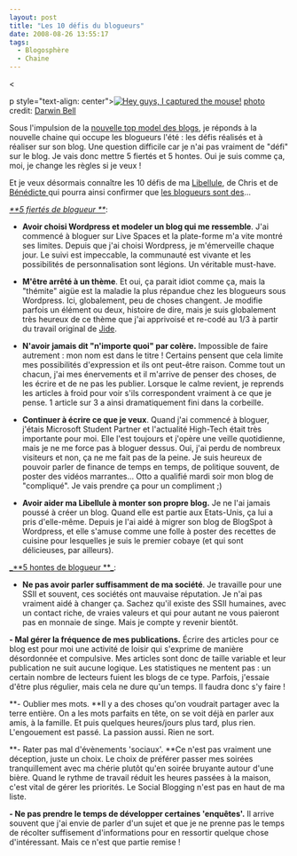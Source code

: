 ```yaml
---
layout: post
title: "Les 10 défis du blogueurs"
date: 2008-08-26 13:55:17
tags:
  - Blogosphère
  - Chaine
---
```


&lt;

p style="text-align: center">[![Hey guys, I captured the mouse!](//www.flickr.com/photos/53611153@N00/316668966/ "Hey guys, I captured the mouse!")](http://www.flickr.com/photos/53611153@N00/316668966/ "Hey guys, I captured the mouse!")
[](//creativecommons.org/licenses/by/2.0/ "Attribution License") [photo](//www.photodropper.com/photos/) credit: [Darwin Bell](http://www.flickr.com/photos/53611153@N00/316668966/ "Darwin Bell")

Sous l'impulsion de la [nouvelle top model des blogs](http://catpointzero.com/?p=474), je réponds à la nouvelle chaine qui occupe les blogueurs l'été&nbsp;: les défis réalisés et à réaliser sur son blog. Une question difficile car je n'ai pas vraiment de "défi" sur le blog. Je vais donc mettre 5 fiertés et 5 hontes. Oui je suis comme ça, moi, je change les règles si je veux&nbsp;!

Et je veux désormais connaître les 10 défis de ma [Libellule](//www.lacuisinedelibellule.fr/), de Chris et de [Bénédicte ](//police.etc.over-blog.net/)qui pourra ainsi confirmer que [les blogueurs sont des](http://police.etc.over-blog.net/article-22115593.html)…

<span style="text-decoration: underline">_**5 fiertés de blogueur **_</span>:

*   **Avoir choisi Wordpress et modeler un blog qui me ressemble**. J'ai commencé à bloguer sur Live Spaces et la plate-forme m'a vite montré ses limites. Depuis que j'ai choisi Wordpress, je m'émerveille chaque jour. Le suivi est impeccable, la communauté est vivante et les possibilités de personnalisation sont légions. Un véritable must-have.</p>
*   **M'être arrêté à un thème**. Et oui, ça parait idiot comme ça, mais la "thémite" aigüe est la maladie la plus répandue chez les blogueurs sous Wordpress. Ici, globalement, peu de choses changent. Je modifie parfois un élément ou deux, histoire de dire, mais je suis globalement très heureux de ce thème que j'ai apprivoisé et re-codé au 1/3 à partir du travail original de [Jide](http://www.jide.fr).</p>
*   **N'avoir jamais dit "n'importe quoi" par colère.** Impossible de faire autrement&nbsp;: mon nom est dans le titre&nbsp;! Certains pensent que cela limite mes possibilités d'expression et ils ont peut-être raison. Comme tout un chacun, j'ai mes énervements et il m'arrive de penser des choses, de les écrire et de ne pas les publier. Lorsque le calme revient, je reprends les articles à froid pour voir s'ils correspondent vraiment à ce que je pense. 1 article sur 3 a ainsi dramatiquement fini dans la corbeille.</p>
*   **Continuer à écrire ce que je veux**. Quand j'ai commencé à bloguer, j'étais Microsoft Student Partner et l'actualité High-Tech était très importante pour moi. Elle l'est toujours et j'opère une veille quotidienne, mais je ne me force pas à bloguer dessus. Oui, j'ai perdu de nombreux visiteurs et non, ça ne me fait pas de la peine. Je suis heureux de pouvoir parler de finance de temps en temps, de politique souvent, de poster des vidéos marrantes… Otto a qualifié mardi soir mon blog de "compliqué". Je vais prendre ça pour un compliment ;)

*   **Avoir aider ma Libellule à monter son propre blog.** Je ne l'ai jamais poussé à créer un blog. Quand elle est partie aux Etats-Unis, ça lui a pris d'elle-même. Depuis je l'ai aidé à migrer son blog de BlogSpot à Wordpress, et elle s'amuse comme une folle à poster des recettes de cuisine pour lesquelles je suis le premier cobaye (et qui sont délicieuses, par ailleurs).

<p><span style="text-decoration: underline">_**5 hontes de blogueur **_</span>:

*   **Ne pas avoir parler suffisamment de ma société**. Je travaille pour une SSII et souvent, ces sociétés ont mauvaise réputation. Je n'ai pas vraiment aidé à changer ça. Sachez qu'il existe des SSII humaines, avec un contact riche, de vraies valeurs et qui pour autant ne vous paieront pas en monnaie de singe. Mais je compte y revenir bientôt.

**- Mal gérer la fréquence de mes publications.** Écrire des articles pour ce blog est pour moi une activité de loisir qui s'exprime de manière désordonnée et compulsive. Mes articles sont donc de taille variable et leur publication ne suit aucune logique. Les statistiques ne mentent pas&nbsp;: un certain nombre de lecteurs fuient les blogs de ce type. Parfois, j'essaie d'être plus régulier, mais cela ne dure qu'un temps. Il faudra donc s'y faire&nbsp;!

**- Oublier mes mots. **Il y a des choses qu'on voudrait partager avec la terre entière. On a les mots parfaits en tête, on se voit déjà en parler aux amis, à la famille. Et puis quelques heures/jours plus tard, plus rien. L'engouement est passé. La passion aussi. Rien ne sort.

**- Rater pas mal d'évènements 'sociaux'. **Ce n'est pas vraiment une déception, juste un choix. Le choix de préférer passer mes soirées tranquillement avec ma chérie plutôt qu'en soirée bruyante autour d'une bière. Quand le rythme de travail réduit les heures passées à la maison, c'est vital de gérer les priorités. Le Social Blogging n'est pas en haut de ma liste.

**- Ne pas prendre le temps de développer certaines 'enquêtes'.** Il arrive souvent que j'ai envie de parler d'un sujet et que je ne prenne pas le temps de récolter suffisement d'informations pour en ressortir quelque chose d'intéressant. Mais ce n'est que partie remise&nbsp;!